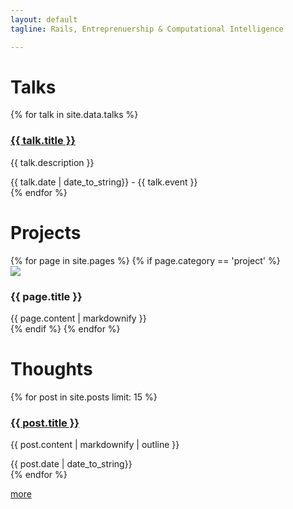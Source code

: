 ```yaml
---
layout: default
tagline: Rails, Entreprenuership & Computational Intelligence

---
```

<div class="index">

  <h1>Talks</h1>
  <div class="list">
    {% for talk in site.data.talks %}
        <div class="list-item">
            <a href="{{ talk.url }}"><h3>{{ talk.title }}</h3></a>
            <p>
              {{ talk.description }} <br/>
            </p>
            <footer class="light">
              <span class="date">{{ talk.date | date_to_string}}</span>
              <span> - {{ talk.event }}</span>
            </footer>
        </div>
    {% endfor %}
  </div>

  <h1>Projects</h1>
  <div class="list">
    {% for page in site.pages %}
      {% if page.category == 'project' %}
        <div class="list-item">
          <div class="image">
            <img class="float-left" src="{{ page.image }}"/>
          </div>
          <div class="text">
            <h3>{{ page.title }}</h3>
            {{ page.content | markdownify }}
          </div>
          <div class="float-clear"></div>
        </div>
      {% endif %}
    {% endfor %}
  </div>

  <h1>Thoughts</h1>
  <div class="list">
    {% for post in site.posts limit: 15 %}
      <div class="list-item">
        <a href="{{ post.url }}">
          <h3>{{ post.title }}</h3>
        </a>
        <p>
          {{ post.content | markdownify | outline }}
        </p>
        <footer class="light">
          <span class="">{{ post.date | date_to_string}}</span>
        </footer>
      </div>
    {% endfor %}
    <p class="center"><a href="thoughts/">more</a></p>
  </div>
</div>
